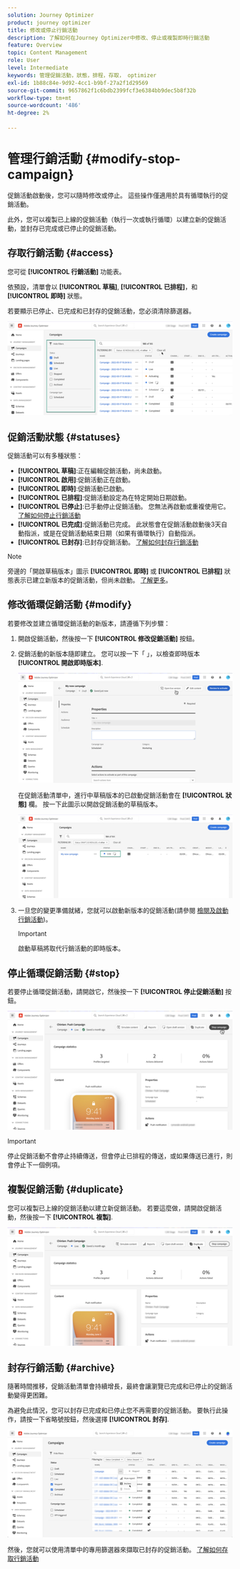 ```yaml
---
solution: Journey Optimizer
product: journey optimizer
title: 修改或停止行銷活動
description: 了解如何在Journey Optimizer中修改、停止或複製即時行銷活動
feature: Overview
topic: Content Management
role: User
level: Intermediate
keywords: 管理促銷活動，狀態，排程，存取， optimizer
exl-id: 1b88c84e-9d92-4cc1-b9bf-27a2f1d29569
source-git-commit: 9657862f1c6bdb2399fcf3e6384bb9dec5b8f32b
workflow-type: tm+mt
source-wordcount: '486'
ht-degree: 2%

---
```


# 管理行銷活動 {#modify-stop-campaign}

促銷活動啟動後，您可以隨時修改或停止。 這些操作僅適用於具有循環執行的促銷活動。

此外，您可以複製已上線的促銷活動（執行一次或執行循環）以建立新的促銷活動，並封存已完成或已停止的促銷活動。

## 存取行銷活動 {#access}

您可從 **[!UICONTROL 行銷活動]** 功能表。

依預設，清單會以 **[!UICONTROL 草稿]**, **[!UICONTROL 已排程]**，和 **[!UICONTROL 即時]** 狀態。

若要顯示已停止、已完成和已封存的促銷活動，您必須清除篩選器。

![](assets/create-campaign-list.png)

## 促銷活動狀態 {#statuses}

促銷活動可以有多種狀態：

* **[!UICONTROL 草稿]**:正在編輯促銷活動，尚未啟動。
* **[!UICONTROL 啟用]**:促銷活動正在啟動。
* **[!UICONTROL 即時]**:促銷活動已啟動。
* **[!UICONTROL 已排程]**:促銷活動設定為在特定開始日期啟動。
* **[!UICONTROL 已停止]**:已手動停止促銷活動。 您無法再啟動或重複使用它。 [了解如何停止行銷活動](modify-stop-campaign.md#stop)
* **[!UICONTROL 已完成]**:促銷活動已完成。 此狀態會在促銷活動啟動後3天自動指派，或是在促銷活動結束日期（如果有循環執行）自動指派。
* **[!UICONTROL 已封存]**:已封存促銷活動。 [了解如何封存行銷活動](modify-stop-campaign.md#archive)

>[!NOTE]
>
>旁邊的「開啟草稿版本」圖示 **[!UICONTROL 即時]** 或 **[!UICONTROL 已排程]** 狀態表示已建立新版本的促銷活動，但尚未啟動。 [了解更多](modify-stop-campaign.md#modify)。

## 修改循環促銷活動 {#modify}

若要修改並建立循環促銷活動的新版本，請遵循下列步驟：

1. 開啟促銷活動，然後按一下 **[!UICONTROL 修改促銷活動]** 按鈕。

1. 促銷活動的新版本隨即建立。 您可以按一下「 」，以檢查即時版本 **[!UICONTROL 開啟即時版本]**.

   ![](assets/create-campaign-draft.png)

   在促銷活動清單中，進行中草稿版本的已啟動促銷活動會在 **[!UICONTROL 狀態]** 欄。 按一下此圖示以開啟促銷活動的草稿版本。

   ![](assets/create-campaign-edit-list.png)

1. 一旦您的變更準備就緒，您就可以啟動新版本的促銷活動(請參閱 [檢閱及啟動行銷活動](create-campaign.md#review-activate))。

   >[!IMPORTANT]
   >
   >啟動草稿將取代行銷活動的即時版本。

## 停止循環促銷活動 {#stop}

若要停止循環促銷活動，請開啟它，然後按一下 **[!UICONTROL 停止促銷活動]** 按鈕。

![](assets/create-campaign-stop.png)

>[!IMPORTANT]
>
>停止促銷活動不會停止持續傳送，但會停止已排程的傳送，或如果傳送已進行，則會停止下一個例項。

<!-- inbound campaign (inapp): can stop and resume -->

## 複製促銷活動 {#duplicate}

您可以複製已上線的促銷活動以建立新促銷活動。 若要這麼做，請開啟促銷活動，然後按一下 **[!UICONTROL 複製]**.

![](assets/create-campaign-duplicate.png)

## 封存行銷活動 {#archive}

隨著時間推移，促銷活動清單會持續增長，最終會讓瀏覽已完成和已停止的促銷活動變得更困難。

為避免此情況，您可以封存已完成和已停止您不再需要的促銷活動。 要執行此操作，請按一下省略號按鈕，然後選擇 **[!UICONTROL 封存]**.

![](assets/create-campaign-archive.png)

然後，您就可以使用清單中的專用篩選器來擷取已封存的促銷活動。 [了解如何存取行銷活動](get-started-with-campaigns.md#access)
